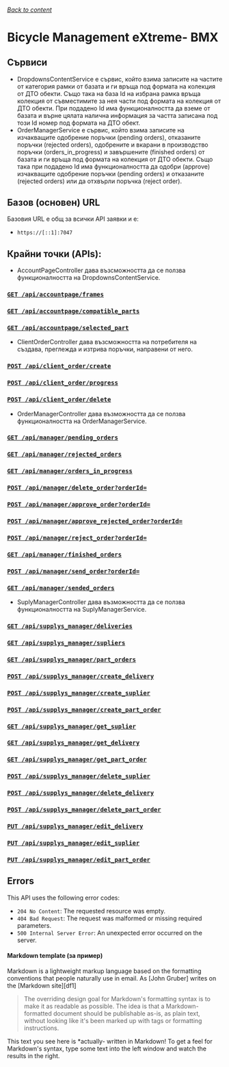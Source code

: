 ###### [Back to content](/README.md)

# <b>Bicycle Management eXtreme- BMX</b>

<!-- ### Резюме

Приложението трябва да обслужва завод за производство на велосипеди. Заводът произвежда три основни модела велосипеди, като в зависимост от избора на клиента всеки компонент може да има по няколко разновидности. Всеки един клиент, след избора на основният вид велосипед, може да избира какви модели и марки компоненти свързани с него да добавя. -->

## Сървиси

- DropdownsContentService е сървис, който взима записите на частите от категория рамки от базата и ги връща под формата на колекция от ДТО обекти. Също така на база Id на избрана рамка връща колекция от съвместимите за нея части под формата на колекция от ДТО обекти. При подадено Id има функционалността да вземе от базата и върне цялата налична информация за частта записана под този Id номер под формата на ДТО обект.
- OrderManagerService е сървис, който взима записите на изчакващите одобрение поръчки (pending orders), отказаните поръчки (rejected orders), одобрените и вкарани в производство поръчки (orders_in_progress) и завършените (finished orders) от базата и ги връща под формата на колекция от ДТО обекти. Също така при подадено Id има функционалността да одобри (approve) изчакващите одобрение поръчки (pending orders) и отказаните (rejected orders) или да отхвърли поръчка (reject order).

## Базов (основен) URL

Базовия URL е общ за всички API заявки и е:

- `https://[::1]:7047`

## Крайни точки (APIs):

- AccountPageController дава възсможността да се ползва функционалността на DropdownsContentService.

### [`GET /api/accountpage/frames`](/ReadMeFiles/AccountPage/Frames.md)

### [`GET /api/accountpage/compatible_parts`](/ReadMeFiles/AccountPage/CompatibleParts.md)

### [`GET /api/accountpage/selected_part`](/ReadMeFiles/AccountPage/SelectedPart.md)

- ClientOrderController дава възсможността на потребителя на създава, преглежда и изтрива поръчки, направени от него.

### [`POST /api/client_order/create`](/ReadMeFiles/ClientOrder/Create.md)

### [`POST /api/client_order/progress`](/ReadMeFiles/ClientOrder/Progress.md)

### [`POST /api/client_order/delete`](/ReadMeFiles/ClientOrder/Delete.md)

- OrderManagerController дава възможността да се ползва функционалността на OrderManagerService.

### [`GET /api/manager/pending_orders`](/ReadMeFiles/Manager/pending_orders.md)

### [`GET /api/manager/rejected_orders`](/ReadMeFiles/Manager/rejected_orders.md)

### [`GET /api/manager/orders_in_progress`](/ReadMeFiles/Manager/orders_in_progress.md)

### [`POST /api/manager/delete_order?orderId=`](/ReadMeFiles/Manager/delete_order.md)

### [`POST /api/manager/approve_order?orderId=`](/ReadMeFiles/Manager/approve_order.md)

### [`POST /api/manager/approve_rejected_order?orderId=`](/ReadMeFiles/Manager/approve_rejected_order.md)

### [`POST /api/manager/reject_order?orderId=`](/ReadMeFiles/Manager/reject_order.md)

### [`GET /api/manager/finished_orders`](/ReadMeFiles/Manager/finished_orders.md)

### [`POST /api/manager/send_order?orderId=`](/ReadMeFiles/Manager/send_order.md)

### [`GET /api/manager/sended_orders`](/ReadMeFiles/Manager/sended_orders.md)

- SuplyManagerController дава възможността да се ползва функционалността на SuplyManagerService.

### [`GET /api/supplys_manager/deliveries`](/ReadMeFiles/SuplyManager/deliveries.md)

### [`GET /api/supplys_manager/supliers`](/ReadMeFiles/SuplyManager/supliers.md)

### [`GET /api/supplys_manager/part_orders`](/ReadMeFiles/SuplyManager/part_orders.md)

### [`POST /api/supplys_manager/create_delivery`](/ReadMeFiles/SuplyManager/create_delivery.md)

### [`POST /api/supplys_manager/create_suplier`](/ReadMeFiles/SuplyManager/create_suplier.md)

### [`POST /api/supplys_manager/create_part_order`](/ReadMeFiles/SuplyManager/create_part_order.md)

### [`GET /api/supplys_manager/get_suplier`](/ReadMeFiles/SuplyManager/get_suplier.md)

### [`GET /api/supplys_manager/get_delivery`](/ReadMeFiles/SuplyManager/get_delivery.md)

### [`GET /api/supplys_manager/get_part_order`](/ReadMeFiles/SuplyManager/get_part_order.md)

### [`POST /api/supplys_manager/delete_suplier`](/ReadMeFiles/SuplyManager/delete_suplier.md)

### [`POST /api/supplys_manager/delete_delivery`](/ReadMeFiles/SuplyManager/delete_delivery.md)

### [`POST /api/supplys_manager/delete_part_order`](/ReadMeFiles/SuplyManager/delete_part_order.md)

### [`PUT /api/supplys_manager/edit_delivery`](/ReadMeFiles/SuplyManager/edit_delivery.md)

### [`PUT /api/supplys_manager/edit_suplier`](/ReadMeFiles/SuplyManager/edit_suplier.md)

### [`PUT /api/supplys_manager/edit_part_order`](/ReadMeFiles/SuplyManager/edit_part_order.md)

## Errors

This API uses the following error codes:

- `204 No Content`: The requested resource was empty.
- `404 Bad Request`: The request was malformed or missing required parameters.
- `500 Internal Server Error`: An unexpected error occurred on the server.

#### Markdown template (за пример)

Markdown is a lightweight markup language based on the formatting conventions
that people naturally use in email.
As [John Gruber] writes on the [Markdown site][df1]

> The overriding design goal for Markdown's
> formatting syntax is to make it as readable
> as possible. The idea is that a
> Markdown-formatted document should be
> publishable as-is, as plain text, without
> looking like it's been marked up with tags
> or formatting instructions.

This text you see here is \*actually- written in Markdown! To get a feel
for Markdown's syntax, type some text into the left window and
watch the results in the right.
